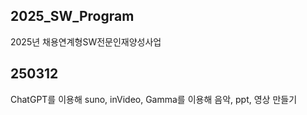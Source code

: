 <h2>2025_SW_Program</h2>
2025년 채용연계형SW전문인재양성사업<br>

<h2>250312</h2>
ChatGPT를 이용해 suno, inVideo, Gamma를 이용해 음악, ppt, 영상 만들기<br>
